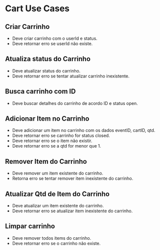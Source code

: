 # Cart Use Cases

## Criar Carrinho
- Deve criar carrinho com o userId e status.
- Deve retornar erro se userId não existe.

## Atualiza status do Carrinho
- Deve atualizar status do carrinho.
- Deve retornar erro se tentar atualizar carrinho inexistente.

## Busca carrinho com ID
- Deve buscar detalhes do carrinho de acordo ID e status open.

## Adicionar Item no Carrinho
- Deve adicionar um item no carrinho com os dados eventID, cartID, qtd.
- Deve retornar erro se carrinho for status closed.
- Deve retornar erro se o item não existir.
- Deve retornar erro se a qtd for menor que 1.

## Remover Item do Carrinho
- Deve remover um item existente do carrinho.
- Retorna erro se tentar remover item inexistente do carrinho.

## Atualizar Qtd de Item do Carrinho
- Deve atualizar um item existente do carrinho.
- Deve retornar erro se atualizar item inexistente do carrinho.

## Limpar carrinho
- Deve remover todos items do carrinho.
- Deve retornar erro se o carrinho não existe.